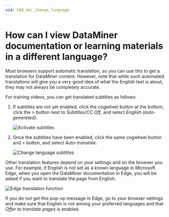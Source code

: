 ```yaml
---
uid: FAQ_doc_change_language
---
```


# How can I view DataMiner documentation or learning materials in a different language?

Most browsers support automatic translation, so you can use this to get a translation for DataMiner content. However, note that while such automated translations will give you a very good idea of what the English text is about, they may not always be completely accurate.

For training videos, you can get translated subtitles as follows:

1. If subtitles are not yet enabled, click the cogwheel button at the bottom, click the > button next to *Subtitles/CC Off*, and select *English (auto-generated)*.

   ![Activate subtitles](~/dataminer-overview/images/Change_language_video_subtitles1.png)

1. Once the subtitles have been enabled, click the same cogwheel button and > button, and select *Auto-translate*.

   ![Change language subtitles](~/dataminer-overview/images/Change_language_video_subtitles.png)

Other translation features depend on your settings and on the browser you use. For example, if English is not set as a known language in Microsoft Edge, when you open the DataMiner documentation in Edge, you will be asked if you want to translate the page from English:

![Edge translation function](~/dataminer-overview/images/Edge_translate_page.png)

If you do not get this pop-up message in Edge, go to your browser settings and make sure that English is not among your preferred languages and that *Offer to translate pages* is enabled.
